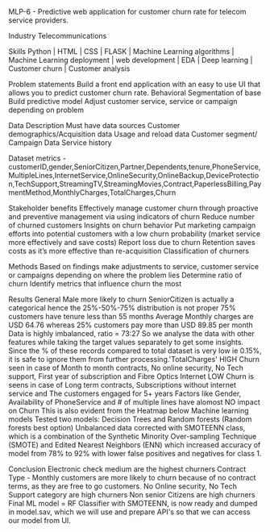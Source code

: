 MLP-6  - Predictive web application for customer churn rate for telecom service providers.

Industry
Telecommunications 

Skills
Python | HTML | CSS | FLASK | Machine Learning algorithms | Machine Learning deployment | web development | EDA | Deep learning | Customer churn | Customer analysis

Problem statements
Build a front end application with an easy to use UI that allows you to predict customer churn rate. 
Behavioral Segmentation of base
Build predictive model
Adjust customer service, service or campaign depending on problem

Data Description
Must have data sources
Customer demographics/Acquisition data
Usage and reload data
Customer segment/ Campaign Data
Service history 

Dataset metrics - 
customerID,gender,SeniorCitizen,Partner,Dependents,tenure,PhoneService,MultipleLines,InternetService,OnlineSecurity,OnlineBackup,DeviceProtection,TechSupport,StreamingTV,StreamingMovies,Contract,PaperlessBilling,PaymentMethod,MonthlyCharges,TotalCharges,Churn

Stakeholder benefits 
Effectively manage customer churn through proactive and preventive management via using indicators of churn 
Reduce number of churned customers
Insights on churn behavior
Put marketing campaign efforts into potential customers with a low churn probability (market service more effectively and save costs)
Report loss due to churn 
Retention saves costs as it’s more effective than re-acquisition 
Classification of churners 



Methods
Based on findings make adjustments to service, customer service or campaigns depending on where the problem lies
Determine ratio of churn
Identify metrics that influence churn the most

Results 
General
Male more likely to churn 
SeniorCitizen is actually a categorical hence the 25%-50%-75% distribution is not proper
75% customers have tenure less than 55 months
Average Monthly charges are USD 64.76 whereas 25% customers pay more than USD 89.85 per month
Data is highly imbalanced, ratio = 73:27
So we analyse the data with other features while taking the target values separately to get some insights.
Since the % of these records compared to total dataset is very low ie 0.15%, it is safe to ignore them from further processing.'TotalCharges'
HIGH Churn seen in case of Month to month contracts, No online security, No Tech support, First year of subscription and Fibre Optics Internet
LOW Churn is seens in case of Long term contracts, Subscriptions without internet service and The customers engaged for 5+ years
Factors like Gender, Availability of PhoneService and # of multiple lines have alomost NO impact on Churn
This is also evident from the Heatmap below
Machine learning models 
Tested two models: Decision Trees and Random forests (Random forests best option) 
Unbalanced data corrected with SMOTEENN class, which is a combination of the Synthetic Minority Over-sampling Technique (SMOTE) and Edited Nearest Neighbors (ENN) which increased accuracy of model from 78% to 92% with lower false positives and negatives for class 1. 

Conclusion 
 Electronic check medium are the highest churners
 Contract Type - Monthly customers are more likely to churn because of no contract terms, as they are free to go customers.
 No Online security, No Tech Support category are high churners
 Non senior Citizens are high churners
Final ML model = RF Classifier with SMOTEENN, is now ready and dumped in model.sav, which we will use and prepare API's so that we can access our model from UI.

